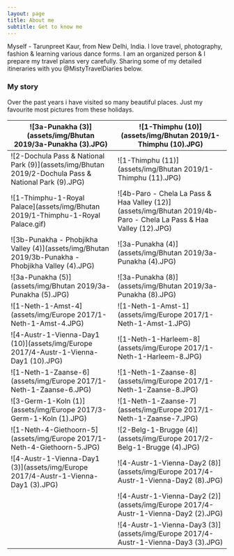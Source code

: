```yaml
---
layout: page
title: About me
subtitle: Get to know me
---
```


Myself - Tarunpreet Kaur, from New Delhi, India. I love travel, photography, fashion & learning various dance forms. I am an organized person & I prepare my travel plans very carefully. Sharing some of my detailed itineraries with you @MistyTravelDiaries below.

### My story

Over the past years i have visited so many beautiful places. Just my favourite most pictures from these holidays.

| ![3a-Punakha (3)](assets/img/Bhutan 2019/3a-Punakha (3).JPG) | ![1-Thimphu (10)](assets/img/Bhutan 2019/1-Thimphu (10).JPG) |
| ------------------------------------------------------------ | ------------------------------------------------------------ |
| ![2-Dochula Pass & National Park (9)](assets/img/Bhutan 2019/2-Dochula Pass & National Park (9).JPG) | ![1-Thimphu (11)](assets/img/Bhutan 2019/1-Thimphu (11).JPG) |
| ![1-Thimphu-1-Royal Palace](assets/img/Bhutan 2019/1-Thimphu-1-Royal Palace.gif) | ![4b-Paro - Chela La Pass & Haa Valley (12)](assets/img/Bhutan 2019/4b-Paro - Chela La Pass & Haa Valley (12).JPG) |
| ![3b-Punakha - Phobjikha Valley (4)](assets/img/Bhutan 2019/3b-Punakha - Phobjikha Valley (4).JPG) | ![3a-Punakha (4)](assets/img/Bhutan 2019/3a-Punakha (4).JPG) |
| ![3a-Punakha (5)](assets/img/Bhutan 2019/3a-Punakha (5).JPG) | ![3a-Punakha (8)](assets/img/Bhutan 2019/3a-Punakha (8).JPG) |
| ![1-Neth-1-Amst-4](assets/img/Europe 2017/1-Neth-1-Amst-4.JPG) | ![1-Neth-1-Amst-1](assets/img/Europe 2017/1-Neth-1-Amst-1.JPG) |
| ![4-Austr-1-Vienna-Day1 (10)](assets/img/Europe 2017/4-Austr-1-Vienna-Day1 (10).JPG) | ![1-Neth-1-Harleem-8](assets/img/Europe 2017/1-Neth-1-Harleem-8.JPG) |
| ![1-Neth-1-Zaanse-6](assets/img/Europe 2017/1-Neth-1-Zaanse-6.JPG) | ![1-Neth-1-Zaanse-8](assets/img/Europe 2017/1-Neth-1-Zaanse-8.JPG) |
| ![3-Germ-1-Koln (1)](assets/img/Europe 2017/3-Germ-1-Koln (1).JPG) | ![1-Neth-1-Zaanse-7](assets/img/Europe 2017/1-Neth-1-Zaanse-7.JPG) |
| ![1-Neth-4-Giethoorn-5](assets/img/Europe 2017/1-Neth-4-Giethoorn-5.JPG) | ![2-Belg-1-Brugge (4)](assets/img/Europe 2017/2-Belg-1-Brugge (4).JPG) |
| ![4-Austr-1-Vienna-Day1 (3)](assets/img/Europe 2017/4-Austr-1-Vienna-Day1 (3).JPG) | ![4-Austr-1-Vienna-Day2 (8)](assets/img/Europe 2017/4-Austr-1-Vienna-Day2 (8).JPG) |
|                                                              | ![4-Austr-1-Vienna-Day2 (2)](assets/img/Europe 2017/4-Austr-1-Vienna-Day2 (2).JPG) |
|                                                              | ![4-Austr-1-Vienna-Day3 (3)](assets/img/Europe 2017/4-Austr-1-Vienna-Day3 (3).JPG) |

